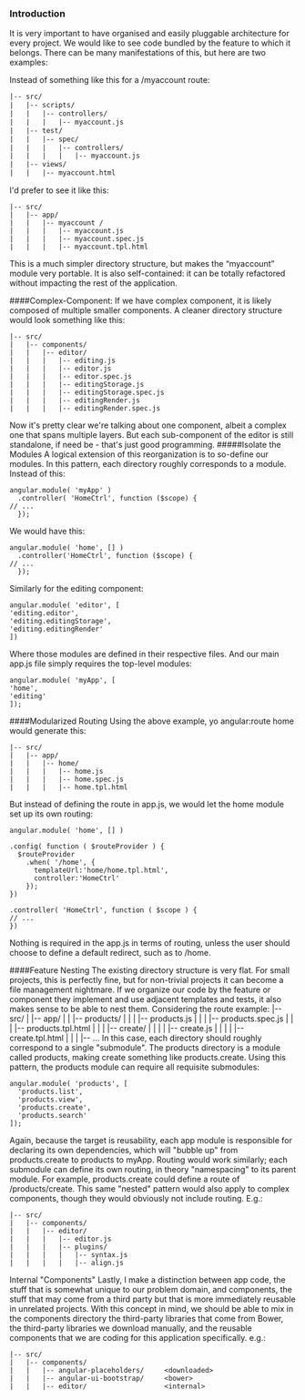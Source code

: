 ### Introduction
It is very important to have organised and easily pluggable architecture for every project.
We would like to see code bundled by the feature to which it belongs. There can be many manifestations of this, but here are two examples:

Instead of something like this for a /myaccount route:
```html
|-- src/
|   |-- scripts/
|   |   |-- controllers/
|   |   |   |-- myaccount.js
|   |-- test/
|   |   |-- spec/
|   |   |   |-- controllers/
|   |   |   |   |-- myaccount.js
|   |-- views/
|   |   |-- myaccount.html
```
I'd prefer to see it like this:

```script
|-- src/
|   |-- app/
|   |   |-- myaccount /
|   |   |   |-- myaccount.js
|   |   |   |-- myaccount.spec.js
|   |   |   |-- myaccount.tpl.html
```
This is a much simpler directory structure, but makes the “myaccount” module very portable. It is also self-contained: it can be totally refactored without impacting the rest of the application.

####Complex-Component:
If we have complex component, it is likely composed of multiple smaller components. 
A cleaner directory structure would look something like this:

```script
|-- src/
|   |-- components/
|   |   |-- editor/
|   |   |   |-- editing.js
|   |   |   |-- editor.js
|   |   |   |-- editor.spec.js
|   |   |   |-- editingStorage.js
|   |   |   |-- editingStorage.spec.js
|   |   |   |-- editingRender.js
|   |   |   |-- editingRender.spec.js
```
Now it's pretty clear we're talking about one component, albeit a complex one that spans multiple layers. But each sub-component of the editor is still standalone, if need be - that's just good programming.
#####Isolate the Modules
A logical extension of this reorganization is to so-define our modules. In this pattern, each directory roughly corresponds to a module. Instead of this:
```script
angular.module( 'myApp' )
  .controller( 'HomeCtrl', function ($scope) {
// ...
  });
  ```
We would have this:
```script
angular.module( 'home', [] )
  .controller('HomeCtrl', function ($scope) {
// ...
  });
  ```
Similarly for the editing component:
```script
angular.module( 'editor', [
'editing.editor',
'editing.editingStorage',
'editing.editingRender'
])
```
Where those modules are defined in their respective files. And our main app.js file simply requires the top-level modules:
```script
angular.module( 'myApp', [
'home',
'editing'
]);
```
####Modularized Routing
Using the above example, yo angular:route home would generate this:
```script
|-- src/
|   |-- app/
|   |   |-- home/
|   |   |   |-- home.js
|   |   |   |-- home.spec.js
|   |   |   |-- home.tpl.html
```
But instead of defining the route in app.js, we would let the home module set up its own routing:
```script
angular.module( 'home', [] )

.config( function ( $routeProvider ) {
  $routeProvider
    .when( '/home', {
      templateUrl:'home/home.tpl.html',
      controller:'HomeCtrl'
    });
})

.controller( 'HomeCtrl', function ( $scope ) {
// ...
})
```
Nothing is required in the app.js in terms of routing, unless the user should choose to define a default redirect, such as to /home.

####Feature Nesting
The existing directory structure is very flat. For small projects, this is perfectly fine, but for non-trivial projects it can become a file management nightmare. If we organize our code by the feature or component they implement and use adjacent templates and tests, it also makes sense to be able to nest them. 
Considering the route example:
|-- src/
|   |-- app/
|   |   |-- products/
|   |   |   |-- products.js
|   |   |   |-- products.spec.js
|   |   |   |-- products.tpl.html
|   |   |   |-- create/
|   |   |   |   |-- create.js
|   |   |   |   |-- create.tpl.html
|   |   |   |-- ...
In this case, each directory should roughly correspond to a single "submodule". The products directory is a module called products, making create something like products.create. Using this pattern, the products module can require all requisite submodules:
```script
angular.module( 'products', [
  'products.list',
  'products.view',
  'products.create',
  'products.search'
]);
```
Again, because the target is reusability, each app module is responsible for declaring its own dependencies, which will "bubble up" from products.create to products to myApp. Routing would work similarly; each submodule can define its own routing, in theory "namespacing" to its parent module. For example, products.create could define a route of /products/create.
This same "nested" pattern would also apply to complex components, though they would obviously not include routing. E.g.:
```script
|-- src/
|   |-- components/
|   |   |-- editor/
|   |   |   |-- editor.js
|   |   |   |-- plugins/
|   |   |   |   |-- syntax.js
|   |   |   |   |-- align.js
```
Internal "Components"
Lastly, I make a distinction between app code, the stuff that is somewhat unique to our problem domain, and components, the stuff that may come from a third party but that is more immediately reusable in unrelated projects.
With this concept in mind, we should be able to mix in the components directory the third-party libraries that come from Bower, the third-party libraries we download manually, and the reusable components that we are coding for this application specifically. e.g.:
```script
|-- src/
|   |-- components/
|   |   |-- angular-placeholders/     <downloaded>
|   |   |-- angular-ui-bootstrap/     <bower>
|   |   |-- editor/                   <internal>
```


